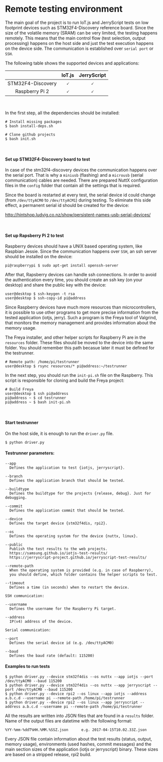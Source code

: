 # Remote testing environment

The main goal of the project is to run IoT.js and JerryScript tests on low footprint devices such as STM32F4-Discovery reference board. Since the size of the volatile memory (SRAM) can be very limited, the testing happens remotely. This means that the main control flow (test selection, output processing) happens on the host side and just the test execution happens on the device side. The communication is established over `serial port` or `SSH`.
<br />

The following table shows the supported devices and applications:

|                                        |  IoT.js   | JerryScript |
|                :---:                   |  :---:    |    :---:    |
| STM32F4-Discovery                      | &#128504; |  &#128504;  |
| Raspberry Pi 2                         | &#128504; |  &#128504;  |
<br />

In the first step, all the dependencies should be installed:

```
# Install missing packages
$ bash install-deps.sh

# Clone github projects
$ bash init.sh
```
<br />

#### Set up STM32F4-Discovery board to test

In case of the stm32f4-discovery devices the communication happens over the serial port. That is why a `miniusb` (flashing) and a `microusb` (serial communication) cables are needed. There are prepared NuttX configuration files in the `config` folder that contain all the settings that is required.

Since the board is restarted at every test, the serial device id could change (from `/dev/ttyACM0` to `/dev/ttyACM1`) during testing. To eliminate this side effect, a permanent serial id should be created for the device:

http://hintshop.ludvig.co.nz/show/persistent-names-usb-serial-devices/

<br />

#### Set up Rapsberry Pi 2 to test

Raspberry devices should have a UNIX based operating system, like Raspbian Jessie. Since the communication happens over `SSH`, an ssh server should be installed on the device:

```
pi@raspberrypi $ sudo apt-get install openssh-server
```

After that, Rapsberry devices can handle ssh connections. In order to avoid the authentication every time, you should create an ssh key (on your desktop) and share the public key with the device:

```
user@desktop $ ssh-keygen -t rsa
user@desktop $ ssh-copy-id pi@address
```

Since Raspberry devices have much more resources than microcontrollers, it is possible to use other programs to get more precise information from the tested application (iotjs, jerry). Such a program is the Freya tool of Valgrind, that monitors the memory management and provides information about the memory usage.
<br />

The Freya installer, and other helper scripts for Raspberry Pi are in the `resources` folder. These files should be moved to the device into the same folder. You should remember this path becasue later it must be defined for the testrunner.

```
# Remote path: /home/pi/testrunner
user@desktop $ rsync resources/* pi@address:~/testrunner
```

In the next step, you should run the `init-pi.sh` file on the Raspberry. This script is responsible for cloning and build the Freya project:

```
# Build Freya
user@desktop $ ssh pi@address
pi@address ~ $ cd testrunner
pi@address ~ $ bash init-pi.sh
```
<br />

#### Start testrunner

On the host side, it is enough to run the `driver.py` file.

```
$ python driver.py
```

#### Testrunner parameters:

```
--app
  Defines the application to test {iotjs, jerryscript}.

--branch
  Defines the application branch that should be tested.

--buildtype
  Defines the buildtype for the projects {release, debug}. Just for debugging.

--commit
  Defines the application commit that should be tested.

--device
  Defines the target device {stm32f4dis, rpi2}.

--os
  Defines the operating system for the device {nuttx, linux}.

--public
  Publish the test results to the web projects.
  https://samsung.github.io/iotjs-test-results/
  https://jerryscript-project.github.io/jerryscript-test-results/

--remote-path
  When the operating system is provided (e.g. in case of Raspberry),
  you should define, which folder contains the helper scripts to test.

--timeout
  Defines a time (in seconds) when to restart the device.

SSH communication:

--username
  Defines the username for the Raspberry Pi target.

--address
  IP(v4) address of the device.

Serial communication:

--port
  Defines the serial device id (e.g. /dev/ttyACM0)

--baud
  Defines the baud rate (default: 115200)
```

#### Examples to run tests

```
$ python driver.py --device stm32f4dis --os nuttx --app iotjs --port /dev/ttyACM0 --baud 115200
$ python driver.py --device stm32f4dis --os nuttx --app jerryscript --port /dev/ttyACM0 --baud 115200
$ python driver.py --device rpi2 --os linux --app iotjs --address a.b.c.d --username pi --remote-path /home/pi/testrunner
$ python driver.py --device rpi2 --os linux --app jerryscript --address a.b.c.d --username pi --remote-path /home/pi/testrunner
```

All the results are written into JSON files that are found in a `results` folder. Name of the output files are datetime with the following format:

```
%YY-%mm-%ddT%HH.%MM.%SSZ.json      e.g. 2017-04-15T10.02.33Z.json
```

Every JSON file contain information about the test results (status, output, memory usage), environments (used hashes, commit messages) and the main section sizes of the application (iotjs or jerryscript) binary. These sizes are based on a stripped release, rpi2 build.
